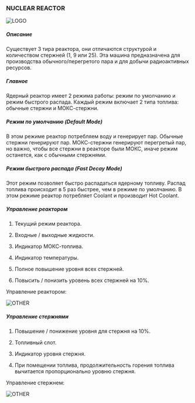 ### NUCLEAR REACTOR

![LOGO](https://gtimpact.space/media/gregtech/NuclearReactor.png)

##### Описание

Существует 3 тира реактора, они отличаются структурой и количеством стержней (1, 9 или 25). Эта машина предназначена для производства обычного/перегретого пара и для добычи радиоактивных ресурсов.

##### Главное

Ядерный реактор имеет 2 режима работы: режим по умолчанию и режим быстрого распада. Каждый режим включает 2 типа топлива: обычные стержни и МОКС-стержни.

##### Режим по умолчанию (Default Mode)

В этом режиме реактор потребляем воду и генерирует пар. Обычные стержни генерируют пар. МОКС-стержни генерируют перегретый пар, но важно, чтобы все стержни в реакторе были МОКС, иначе режим останется, как с обычными стержнями.

##### Режим быстрого распада (Fast Decay Mode)

Этот режим позволяет быстро распадаться ядерному топливу. Распад топлива происходит в 5 раз быстрее, чем в режиме по умолчанию. В этом режиме реактор потребляет Coolant и производит Hot Coolant.

##### Управление реактором

1. Текущий режим реактора.

2. Входные / выходные жидкости.

3. Индикатор МОКС-топлива.

4. Индикатор температуры.

5. Полное повышение уровня всех стержней.

6. Повысить / понизить уровень всех стержней на 10%.


Управление реактором:

![OTHER](https://gtimpact.space/media/gregtech/NuclearGui.png)

##### Управление стержнями

1. Повышение / понижение уровня для стержня на 10%.

2. Топливный слот.

3. Индикатор уровня стержня.

4. При помещении топлива, продолжительность горения топлива вычитается пропорционально уровню стержня.


Управление стержнем:

![OTHER](https://gtimpact.space/media/gregtech/NuclearHatch.png)

